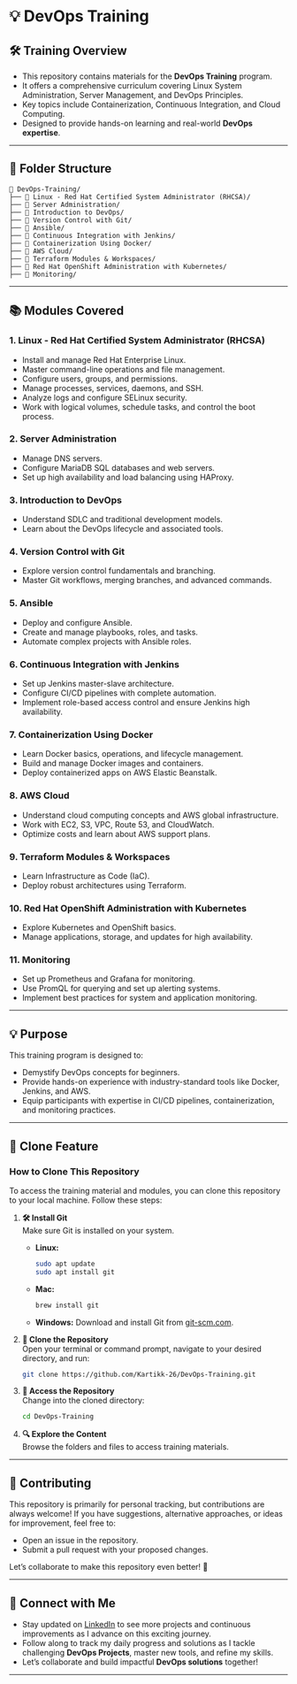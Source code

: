 
# **💡 DevOps Training**  

## 🛠️ **Training Overview**  
- This repository contains materials for the **DevOps Training** program.  
- It offers a comprehensive curriculum covering Linux System Administration, Server Management, and DevOps Principles.  
- Key topics include Containerization, Continuous Integration, and Cloud Computing.  
- Designed to provide hands-on learning and real-world **DevOps expertise**.   

---

## 📁 **Folder Structure**  
```
📂 DevOps-Training/
├── 📂 Linux - Red Hat Certified System Administrator (RHCSA)/
├── 📂 Server Administration/
├── 📂 Introduction to DevOps/
├── 📂 Version Control with Git/
├── 📂 Ansible/
├── 📂 Continuous Integration with Jenkins/
├── 📂 Containerization Using Docker/
├── 📂 AWS Cloud/
├── 📂 Terraform Modules & Workspaces/
├── 📂 Red Hat OpenShift Administration with Kubernetes/
├── 📂 Monitoring/
```  

---

## 📚 **Modules Covered**  

### **1. Linux - Red Hat Certified System Administrator (RHCSA)**  
-  Install and manage Red Hat Enterprise Linux.  
-  Master command-line operations and file management.  
-  Configure users, groups, and permissions.  
-  Manage processes, services, daemons, and SSH.  
-  Analyze logs and configure SELinux security.  
-  Work with logical volumes, schedule tasks, and control the boot process.  

### **2. Server Administration**  
-  Manage DNS servers.  
-  Configure MariaDB SQL databases and web servers.  
-  Set up high availability and load balancing using HAProxy.  

### **3.  Introduction to DevOps**  
-  Understand SDLC and traditional development models.  
-  Learn about the DevOps lifecycle and associated tools.  

### **4. Version Control with Git**  
- Explore version control fundamentals and branching.  
- Master Git workflows, merging branches, and advanced commands.  

### **5.  Ansible**  
-  Deploy and configure Ansible.  
-  Create and manage playbooks, roles, and tasks.  
-  Automate complex projects with Ansible roles.  

### **6.  Continuous Integration with Jenkins**  
-  Set up Jenkins master-slave architecture.  
-  Configure CI/CD pipelines with complete automation.  
-  Implement role-based access control and ensure Jenkins high availability.  

### **7.  Containerization Using Docker**  
-  Learn Docker basics, operations, and lifecycle management.  
-  Build and manage Docker images and containers.  
-  Deploy containerized apps on AWS Elastic Beanstalk.  

### **8.  AWS Cloud**  
-  Understand cloud computing concepts and AWS global infrastructure.  
-  Work with EC2, S3, VPC, Route 53, and CloudWatch.  
-  Optimize costs and learn about AWS support plans.  

### **9.  Terraform Modules & Workspaces**  
-  Learn Infrastructure as Code (IaC).  
-  Deploy robust architectures using Terraform.  

### **10.  Red Hat OpenShift Administration with Kubernetes**  
-  Explore Kubernetes and OpenShift basics.  
-  Manage applications, storage, and updates for high availability.  

### **11.  Monitoring**  
-  Set up Prometheus and Grafana for monitoring.  
-  Use PromQL for querying and set up alerting systems.  
-  Implement best practices for system and application monitoring.  

---

## 💡 **Purpose**  
This training program is designed to:  
-  Demystify DevOps concepts for beginners.  
-  Provide hands-on experience with industry-standard tools like Docker, Jenkins, and AWS.  
-  Equip participants with expertise in CI/CD pipelines, containerization, and monitoring practices.  

---

## 🚀 **Clone Feature**  

### **How to Clone This Repository**  
To access the training material and modules, you can clone this repository to your local machine. Follow these steps:  

1. **🛠️ Install Git**  
   Make sure Git is installed on your system.  
   - **Linux:**  
     ```bash  
     sudo apt update  
     sudo apt install git  
     ```  
   - **Mac:**  
     ```bash  
     brew install git  
     ```  
   - **Windows:** Download and install Git from [git-scm.com](https://git-scm.com/).  

2. **📂 Clone the Repository**  
   Open your terminal or command prompt, navigate to your desired directory, and run:  
   ```bash  
   git clone https://github.com/Kartikk-26/DevOps-Training.git  
   ```  

3. **📁 Access the Repository**  
   Change into the cloned directory:  
   ```bash  
   cd DevOps-Training  
   ```  

4. **🔍 Explore the Content**  
   Browse the folders and files to access training materials.  

---

## 🔗 **Contributing**  
This repository is primarily for personal tracking, but contributions are always welcome! If you have suggestions, alternative approaches, or ideas for improvement, feel free to:  
- Open an issue in the repository.  
- Submit a pull request with your proposed changes.  

Let’s collaborate to make this repository even better! 🚀  

---

## 🤝 **Connect with Me**  
- Stay updated on [LinkedIn](https://www.linkedin.com/in/-kartikjain/) to see more projects and continuous improvements as I advance on this exciting journey. 
- Follow along to track my daily progress and solutions as I tackle challenging **DevOps Projects**, master new tools, and refine my skills.  
- Let’s collaborate and build impactful **DevOps solutions** together!   

--- 
